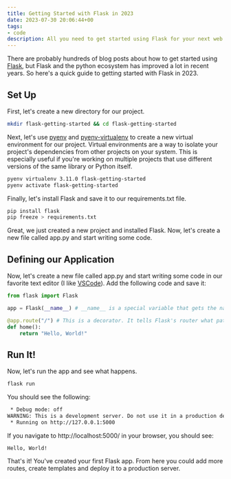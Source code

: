 ```yaml
---
title: Getting Started with Flask in 2023
date: 2023-07-30 20:06:44+00
tags:
- code
description: All you need to get started using Flask for your next web application project.
---
```

There are probably hundreds of blog posts about how to get started using [Flask](https://flask.palletsprojects.com/en/2.3.x/), but Flask and the python ecosystem has improved a lot in recent years. So here's a quick guide to getting started with Flask in 2023.

## Set Up

First, let's create a new directory for our project.

```bash
mkdir flask-getting-started && cd flask-getting-started
```

Next, let's use [pyenv](https://github.com/pyenv/pyenv#unixmacos) and [pyenv-virtualenv](https://github.com/pyenv/pyenv-virtualenv#installing-with-homebrew-for-macos-users) to create a new virtual environment for our project. Virtual environments are a way to isolate your project's dependencies from other projects on your system. This is especially useful if you're working on multiple projects that use different versions of the same library or Python itself.

```bash
pyenv virtualenv 3.11.0 flask-getting-started
pyenv activate flask-getting-started
```

Finally, let's install Flask and save it to our requirements.txt file.

```bash
pip install flask
pip freeze > requirements.txt
```

Great, we just created a new project and installed Flask. Now, let's create a new file called app.py and start writing some code.

## Defining our Application

Now, let's create a new file called app.py and start writing some code in our favorite text editor (I like [VSCode](https://code.visualstudio.com)). Add the following code and save it:

```python
from flask import Flask

app = Flask(__name__) # __name__ is a special variable that gets the name of the module. This is needed so that Flask knows where to look for templates and static files.

@app.route("/") # This is a decorator. It tells Flask's router what path ('/') should trigger the function (home()) that follows.
def home():
    return "Hello, World!"
```

## Run It!

Now, let's run the app and see what happens.

```bash
flask run
```

You should see the following:

```bash
 * Debug mode: off
WARNING: This is a development server. Do not use it in a production deployment. Use a production WSGI server instead.
 * Running on http://127.0.0.1:5000
```

If you navigate to http://localhost:5000/ in your browser, you should see:

```
Hello, World!
```

That's it! You've created your first Flask app. From here you could add more routes, create templates and deploy it to a production server.
